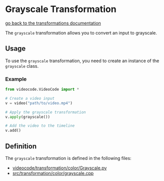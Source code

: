 # Grayscale Transformation

[go back to the transformations documentation](transformation.md)

The `grayscale` transformation allows you to convert an input to grayscale.

## Usage

To use the `grayscale` transformation, you need to create an instance of the `grayscale` class.

### Example

```python
from videocode.VideoCode import *

# Create a video input
v = video("path/to/video.mp4")

# Apply the grayscale transformation
v.apply(grayscale())

# Add the video to the timeline
v.add()
```

## Definition

The `grayscale` transformation is defined in the following files:
- [videocode/transformation/color/Grayscale.py](../../../videocode/transformation/color/Grayscale.py)
- [src/transformation/color/grayscale.cpp](../../../src/transformation/color/grayscale.cpp)
